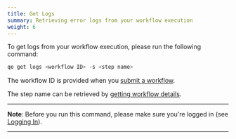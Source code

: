 ```yaml
---
title: Get Logs
summary: Retrieving error logs from your workflow execution
weight: 6
---
```


To get logs from your workflow execution, please run the following command:

```Bash
qe get logs <workflow ID> -s <step name>
```

The workflow ID is provided when you [submit a workflow](../workflow-submission/).

The step name can be retrieved by [getting workflow details](../get-workflow-details/).

___
**Note**: Before you run this command, please make sure you're logged in (see [Logging In](../logging-in/)).
___

